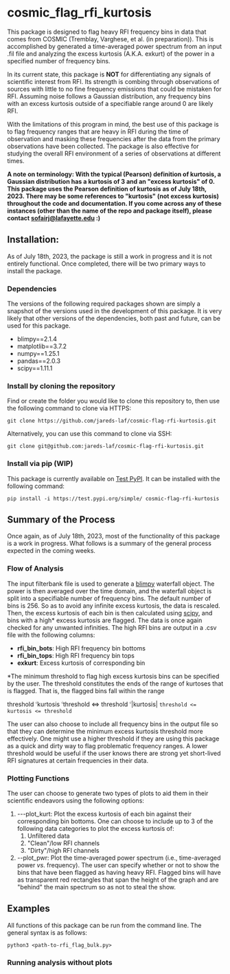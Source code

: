 # cosmic_flag_rfi_kurtosis

This package is designed to flag heavy RFI frequency bins in data that comes from COSMIC (Tremblay, Varghese, et al. (in preparation)). This is accomplished by generated a time-averaged power spectrum from an input .fil file and analyzing the excess kurtosis (A.K.A. exkurt) of the power in a specified number of frequency bins.

In its current state, this package is **NOT** for differentiating any signals of scientific interest from RFI. Its strength is combing through observations of sources with little to no fine frequency emissions that could be mistaken for RFI. Assuming noise follows a Gaussian distribution, any frequency bins with an excess kurtosis outside of a specifiable range around 0 are likely RFI.


With the limitations of this program in mind, the best use of this package is to flag frequency ranges that are heavy in RFI during the time of observation and masking these frequencies after the data from the primary observations have been collected. The package is also effective for studying the overall RFI environment of a series of observations at different times.

**A note on terminology: With the typical (Pearson) definition of kurtosis, a Gaussian distribution has a kurtosis of 3 and an "excess kurtosis" of 0. This package uses the Pearson definition of kurtosis as of July 18th, 2023. There may be some references to "kurtosis" (not excess kurtosis) throughout the code and documentation. If you come across any of these instances (other than the name of the repo and package itself), please contact sofairj@lafayette.edu :)**

## Installation:
As of July 18th, 2023, the package is still a work in progress and it is not entirely functional. Once completed, there will be two primary ways to install the package.

### Dependencies
The versions of the following required packages shown are simply a snapshot of the versions used in the development of this package. It is very likely that other versions of the dependencies, both past and future, can be used for this package.

- blimpy==2.1.4
- matplotlib==3.7.2
- numpy==1.25.1
- pandas==2.0.3
- scipy==1.11.1

### Install by cloning the repository
Find or create the folder you would like to clone this repository to, then use the following command to clone via HTTPS:

```git clone https://github.com/jareds-laf/cosmic-flag-rfi-kurtosis.git```

Alternatively, you can use this command to clone via SSH:

```git clone git@github.com:jareds-laf/cosmic-flag-rfi-kurtosis.git```

### Install via pip (WIP)
This package is currently available on [Test PyPI](https://test.pypi.org/project/cosmic-flag-rfi-kurtosis/). It can be installed with the following command:

```pip install -i https://test.pypi.org/simple/ cosmic-flag-rfi-kurtosis```


## Summary of the Process
Once again, as of July 18th, 2023, most of the functionality of this package is a work in progress. What follows is a summary of the general process expected in the coming weeks.

### Flow of Analysis
The input filterbank file is used to generate a [blimpy](https://github.com/UCBerkeleySETI/blimpy) waterfall object. The power is then averaged over the time domain, and the waterfall object is split into a specifiable number of frequency bins. The default number of bins is 256. So as to avoid any infinite excess kurtosis, the data is rescaled. Then, the excess kurtosis of each bin is then calculated using [scipy](https://github.com/scipy/scipy), and bins with a high* excess kurtosis are flagged. The data is once again checked for any unwanted infinities. The high RFI bins are output in a .csv file with the following columns:

- **rfi_bin_bots**: High RFI frequency bin bottoms
- **rfi_bin_tops**: High RFI frequency bin tops
- **exkurt**: Excess kurtosis of corresponding bin

*The minimum threshold to flag high excess kurtosis bins can be specified by the user. The threshold constitutes the ends of the range of kurtoses that is flagged. That is, the flagged bins fall within the range

threshold &#2264; kurtosis &#2264; threshold ⇔ threshold &#2264; |kurtosis| 
```threshold <= kurtosis <= threshold```

The user can also choose to include all frequency bins in the output file so that they can determine the minimum excess kurtosis threshold more effectively. One might use a higher threshold if they are using this package as a quick and dirty way to flag problematic frequency ranges. A lower threshold would be useful if the user knows there are strong yet short-lived RFI signatures at certain frequencies in their data. 

### Plotting Functions
The user can choose to generate two types of plots to aid them in their scientific endeavors using the following options:
1. ---plot_kurt: Plot the excess kurtosis of each bin against their corresponding bin bottoms. One can choose to include up to 3 of the following data categories to plot the excess kurtosis of:
   1. Unfiltered data
   2. "Clean"/low RFI channels
   3. "Dirty"/high RFI channels
2. --plot_pwr: Plot the time-averaged power spectrum (i.e., time-averaged power *vs*. frequency). The user can specify whether or not to show the bins that have been flagged as having heavy RFI. Flagged bins will have as transparent red rectangles that span the height of the graph and are "behind" the main spectrum so as not to steal the show.
    
## Examples
All functions of this package can be run from the command line. The general syntax is as follows:

```python3 <path-to-rfi_flag_bulk.py> ```

### Running analysis without plots
